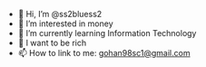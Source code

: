 - 👋 Hi, I’m @ss2bluess2
- 👀 I’m interested in money
- 🌱 I’m currently learning Information Technology
- 💞️ I want to be rich
- 📫 How to link to me: gohan98sc1@gmail.com
